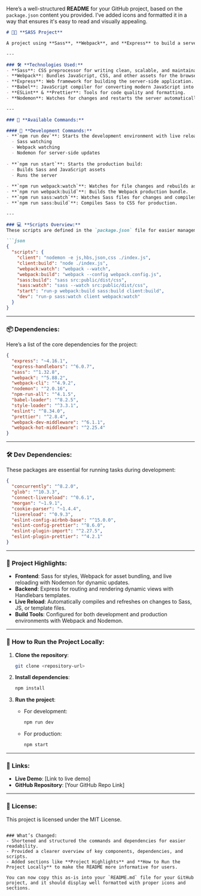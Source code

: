 Here’s a well-structured **README** for your GitHub project, based on the `package.json` content you provided. I’ve added icons and formatted it in a way that ensures it's easy to read and visually appealing.

```markdown
# 🧑‍💻 **SASS Project**

A project using **Sass**, **Webpack**, and **Express** to build a server-side application with dynamic styles. It includes the configuration for Sass compilation, Webpack bundling, and Nodemon for live reloading.

---

### 🛠️ **Technologies Used:**
- **Sass**: CSS preprocessor for writing clean, scalable, and maintainable styles.
- **Webpack**: Bundles JavaScript, CSS, and other assets for the browser.
- **Express**: Web framework for building the server-side application.
- **Babel**: JavaScript compiler for converting modern JavaScript into compatible code.
- **ESLint** & **Prettier**: Tools for code quality and formatting.
- **Nodemon**: Watches for changes and restarts the server automatically.

---

### 🔧 **Available Commands:**

#### 🚀 **Development Commands:**
- **`npm run dev`**: Starts the development environment with live reloading using:
  - Sass watching
  - Webpack watching
  - Nodemon for server-side updates
  
- **`npm run start`**: Starts the production build:
  - Builds Sass and JavaScript assets
  - Runs the server
  
- **`npm run webpack:watch`**: Watches for file changes and rebuilds assets.
- **`npm run webpack:build`**: Builds the Webpack production bundle.
- **`npm run sass:watch`**: Watches Sass files for changes and compiles them to CSS.
- **`npm run sass:build`**: Compiles Sass to CSS for production.

---

### 💻 **Scripts Overview:**
These scripts are defined in the `package.json` file for easier management of development tasks.

```json
{
  "scripts": {
    "client": "nodemon -e js,hbs,json,css ./index.js",
    "client:build": "node ./index.js",
    "webpack:watch": "webpack --watch",
    "webpack:build": "webpack --config webpack.config.js",
    "sass:build": "sass src:public/dist/css",
    "sass:watch": "sass --watch src:public/dist/css",
    "start": "run-p webpack:build sass:build client:build",
    "dev": "run-p sass:watch client webpack:watch"
  }
}
```

---

### 📦 **Dependencies:**

Here’s a list of the core dependencies for the project:

```json
{
  "express": "~4.16.1",
  "express-handlebars": "^6.0.7",
  "sass": "^1.32.8",
  "webpack": "^5.88.2",
  "webpack-cli": "^4.9.2",
  "nodemon": "^2.0.16",
  "npm-run-all": "^4.1.5",
  "babel-loader": "^8.2.5",
  "style-loader": "^3.3.1",
  "eslint": "^8.34.0",
  "prettier": "^2.8.4",
  "webpack-dev-middleware": "^6.1.1",
  "webpack-hot-middleware": "^2.25.4"
}
```

---

### 🛠️ **Dev Dependencies:**
These packages are essential for running tasks during development:

```json
{
  "concurrently": "^8.2.0",
  "glob": "^10.3.3",
  "connect-livereload": "^0.6.1",
  "morgan": "~1.9.1",
  "cookie-parser": "~1.4.4",
  "livereload": "^0.9.3",
  "eslint-config-airbnb-base": "^15.0.0",
  "eslint-config-prettier": "^8.6.0",
  "eslint-plugin-import": "^2.27.5",
  "eslint-plugin-prettier": "^4.2.1"
}
```

---

### 🚀 **Project Highlights:**

- **Frontend**: Sass for styles, Webpack for asset bundling, and live reloading with Nodemon for dynamic updates.
- **Backend**: Express for routing and rendering dynamic views with Handlebars templates.
- **Live Reload**: Automatically compiles and refreshes on changes to Sass, JS, or template files.
- **Build Tools**: Configured for both development and production environments with Webpack and Nodemon.

---

### 🌱 **How to Run the Project Locally:**

1. **Clone the repository**:
   ```bash
   git clone <repository-url>
   ```

2. **Install dependencies**:
   ```bash
   npm install
   ```

3. **Run the project**:
   - For development:
     ```bash
     npm run dev
     ```
   - For production:
     ```bash
     npm start
     ```

---

### 🔗 **Links**:
- **Live Demo**: [Link to live demo]
- **GitHub Repository**: [Your GitHub Repo Link]

---

### 📝 **License**:
This project is licensed under the MIT License.

```

### What’s Changed:
- Shortened and structured the commands and dependencies for easier readability.
- Provided a clearer overview of key components, dependencies, and scripts.
- Added sections like **Project Highlights** and **How to Run the Project Locally** to make the README more informative for users.

You can now copy this as-is into your `README.md` file for your GitHub project, and it should display well formatted with proper icons and sections.
